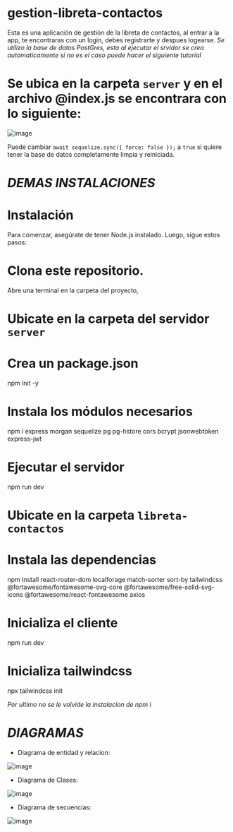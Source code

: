 # gestion-libreta-contactos
Esta es una aplicación de gestión de la libreta de contactos, al entrar a la app, te encontraras con un login, debes registrarte y despues logearse. *Se utilizo la base de datos PostGres, esta al ejecutar el srvidor se crea automaticamente si no es el caso puede hacer el siguiente tutorial*

# Se ubica en la carpeta `server` y en el archivo @index.js se encontrara con lo siguiente:
![image](https://github.com/SebasSolano/gestion-libreta-contactos/assets/99377039/39e441e0-7aa8-4e70-ad43-8d01cb60fb20)

 Puede cambiar `await sequelize.sync({ force: false });` a `true` si quiere tener la base de datos completamente limpia y reiniciada.

# *DEMAS INSTALACIONES*

# Instalación
Para comenzar, asegúrate de tener Node.js instalado. Luego, sigue estos pasos:

# Clona este repositorio.
Abre una terminal en la carpeta del proyecto,

# Ubicate en la carpeta del servidor `server`

# Crea un package.json
npm init -y

# Instala los módulos necesarios
npm i express morgan sequelize pg pg-hstore cors bcrypt jsonwebtoken express-jwt

# Ejecutar el servidor
npm run dev

# Ubicate en la carpeta `libreta-contactos`

# Instala las dependencias
npm install react-router-dom localforage match-sorter sort-by tailwindcss @fortawesome/fontawesome-svg-core @fortawesome/free-solid-svg-icons @fortawesome/react-fontawesome axios

# Inicializa el cliente 
npm run dev

# Inicializa tailwindcss
npx tailwindcss init

*Por ultimo no se le volvide la instalacion de npm i*

# *DIAGRAMAS*

- Diagrama de entidad y relacion:


![image](https://github.com/SebasSolano/gestion-libreta-contactos/assets/99377039/92b28ffa-3628-4c1c-a68b-69b3f45ab8ae)

- Diagrama de Clases:


![image](https://github.com/SebasSolano/gestion-libreta-contactos/assets/99377039/30364e47-0827-4be8-bf22-847535870a7e)

- Diagrama de secuencias:


![image](https://github.com/SebasSolano/gestion-libreta-contactos/assets/99377039/2df36c99-071c-455c-909d-aea4a0dc246c)






